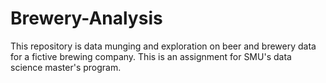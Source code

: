 # Brewery-Analysis

This repository is data munging and exploration on beer and brewery data for a fictive brewing company. This is an assignment for SMU's data science master's program. 
